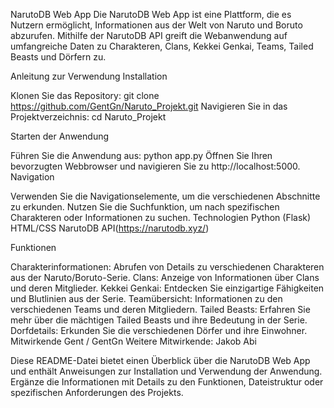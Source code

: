 NarutoDB Web App
Die NarutoDB Web App ist eine Plattform, die es Nutzern ermöglicht, Informationen aus der Welt von Naruto und Boruto abzurufen. Mithilfe der NarutoDB API  greift die Webanwendung auf umfangreiche Daten zu Charakteren, Clans, Kekkei Genkai, Teams, Tailed Beasts und Dörfern zu.

Anleitung zur Verwendung
Installation

Klonen Sie das Repository: git clone https://github.com/GentGn/Naruto_Projekt.git
Navigieren Sie in das Projektverzeichnis: cd Naruto_Projekt

Starten der Anwendung

Führen Sie die Anwendung aus: python app.py
Öffnen Sie Ihren bevorzugten Webbrowser und navigieren Sie zu http://localhost:5000.
Navigation

Verwenden Sie die Navigationselemente, um die verschiedenen Abschnitte zu erkunden.
Nutzen Sie die Suchfunktion, um nach spezifischen Charakteren oder Informationen zu suchen.
Technologien
Python (Flask)
HTML/CSS
NarutoDB API(https://narutodb.xyz/)

Funktionen

Charakterinformationen: Abrufen von Details zu verschiedenen Charakteren aus der Naruto/Boruto-Serie.
Clans: Anzeige von Informationen über Clans und deren Mitglieder.
Kekkei Genkai: Entdecken Sie einzigartige Fähigkeiten und Blutlinien aus der Serie.
Teamübersicht: Informationen zu den verschiedenen Teams und deren Mitgliedern.
Tailed Beasts: Erfahren Sie mehr über die mächtigen Tailed Beasts und ihre Bedeutung in der Serie.
Dorfdetails: Erkunden Sie die verschiedenen Dörfer und ihre Einwohner.
Mitwirkende
Gent / GentGn
Weitere Mitwirkende:
Jakob Abi



Diese README-Datei bietet einen Überblick über die NarutoDB Web App und enthält Anweisungen zur Installation und Verwendung der Anwendung. Ergänze die Informationen mit Details zu den Funktionen, Dateistruktur oder spezifischen Anforderungen des Projekts.







